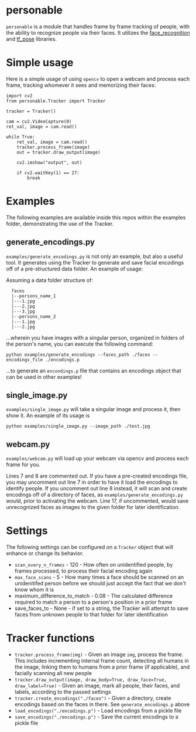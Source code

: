 # personable

`personable` is a module that handles frame by frame tracking of people, with the ability to recognize people via their faces. It utilizes the [face_recognition](https://github.com/ageitgey/face_recognition) and [tf_pose](https://github.com/ildoonet/tf-pose-estimation) libraries.

# Simple usage
Here is a simple usage of using `opencv` to open a webcam and process each frame, tracking whomever it sees and memorizing their faces:
```
import cv2
from personable.Tracker import Tracker

tracker = Tracker()

cam = cv2.VideoCapture(0)
ret_val, image = cam.read()

while True:
    ret_val, image = cam.read()
    tracker.process_frame(image)
    out = tracker.draw_output(image)

    cv2.imshow("output", out)

    if cv2.waitKey(1) == 27:
        break
```

# Examples
The following examples are available inside this repos within the examples folder, demonstrating the use of the Tracker.

## generate_encodings.py
`examples/generate_encodings.py` is not only an example, but also a useful tool. It generates using the Tracker to generate and save facial encodings off of a pre-structured data folder. An example of usage:

Assuming a data folder structure of:
```
  faces
  |--persons_name_1
  |---1.jpg
  |---2.jpg
  |---3.jpg
  |--persons_name_2
  |---1.jpg
  |---2.jpg
```
...wherein you have images with a singular person, organized in folders of the person's name, you can execute the following command:
```
python examples/generate_encodings --faces_path ./faces --encodings_file ./encodings.p
```
...to generate an `encondings.p` file that contains an encodings object that can be used in other examples!

## single_image.py
`examples/single_image.py` will take a singular image and process it, then show it. An example of its usage is

```
python examples/single_image.py --image_path ./test.jpg
```

## webcam.py
`examples/webcam.py` will load up your webcam via opencv and process each frame for you.

Lines 7 and 8 are commented out. If you have a pre-created encodings file, you may uncomment out line 7 in order to have it load the encodings to identify people. If you uncomment out line 8 instead, it will scan and create encodings off of a directory of faces, as `examples/generate_encodings.py` would, prior to activating the webcam. Line 17, if uncommented, would save unrecognized faces as images to the given folder for later identification.


# Settings

The following settings can be configured on a `Tracker` object that will enhance or change its behavior.

* `scan_every_n_frames` - 120 - How often on unidentified people, by frames processed, to process their facial encoding again
* `max_face_scans` - 5 - How many times a face should be scanned on an unidenitifed person before we should just accept the fact that we don't know whom it is
* maximum_difference_to_match - 0.08 - The calculated difference required to match a person to a person's position in a prior frame
* save_faces_to - None - if set to a string, the Tracker will attempt to save faces from unknown people to that folder for later identification


# Tracker functions

* `tracker.process_frame(img)` - Given an image `img`, process the frame. This includes incrementing internal frame count, detecting all humans in the image, linking them to humans from a prior frame (if applicable), and facially scanning all new people
* `tracker.draw_output(image, draw_body=True, draw_face=True, draw_label=True)` - Given an image, mark all people, their faces, and labels, according to the passed settings
* `tracker.create_encodings("./faces")` - Given a directory, create encodings based on the faces in there. See `generate_encodings.p` above
* `load_encodings("./encodings.p")` - Load encodings from a pickle file
* `save_encodings("./encodings.p")` - Save the current encodings to a pickle file
